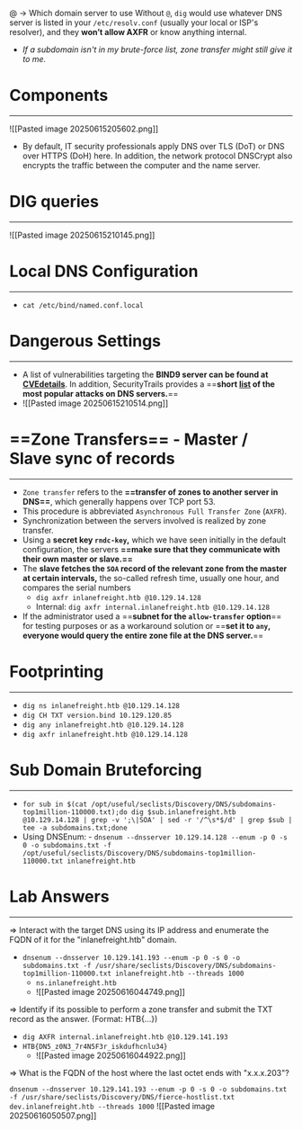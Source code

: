 @ -> Which domain server to use
Without `@`, `dig` would use whatever DNS server is listed in your `/etc/resolv.conf` (usually your local or ISP's resolver), and they **won’t allow AXFR** or know anything internal.
- _If a subdomain isn't in my brute-force list, zone transfer might still give it to me._
# Components
---
![[Pasted image 20250615205602.png]]
- By default, IT security professionals apply DNS over TLS (DoT) or DNS over HTTPS (DoH) here. In addition, the network protocol DNSCrypt also encrypts the traffic between the computer and the name server.
# DIG queries
---
![[Pasted image 20250615210145.png]]

# Local DNS Configuration
---
- `cat /etc/bind/named.conf.local`

# Dangerous Settings
---
- A list of vulnerabilities targeting the **BIND9 server can be found at [CVEdetails](https://www.cvedetails.com/product/144/ISC-Bind.html?vendor_id=64)**. In addition, SecurityTrails provides a ==**short [list](https://web.archive.org/web/20250329174745/https://securitytrails.com/blog/most-popular-types-dns-attacks) of the most popular attacks on DNS servers.**==
- ![[Pasted image 20250615210514.png]]

# ==Zone Transfers== - Master / Slave sync of records
---
- `Zone transfer` refers to the **==transfer of zones to another server in DNS==**, which generally happens over TCP port 53. 
- This procedure is abbreviated `Asynchronous Full Transfer Zone` (`AXFR`).
- Synchronization between the servers involved is realized by zone transfer.
- Using a **secret key `rndc-key`,** which we have seen initially in the default configuration, the servers **==make sure that they communicate with their own master or slave.==**
- The **slave fetches the `SOA` record of the relevant zone from the master at certain intervals,** the so-called refresh time, usually one hour, and compares the serial numbers
	- `dig axfr inlanefreight.htb @10.129.14.128`
	- Internal: `dig axfr internal.inlanefreight.htb @10.129.14.128`
- If the administrator used a ==**subnet for the `allow-transfer` option**== for testing purposes or as a workaround solution or ==**set it to `any`, everyone would query the entire zone file at the DNS server.**==
# Footprinting
---
- `dig ns inlanefreight.htb @10.129.14.128`
- `dig CH TXT version.bind 10.129.120.85`
- `dig any inlanefreight.htb @10.129.14.128`
- `dig axfr inlanefreight.htb @10.129.14.128`

# Sub Domain Bruteforcing
---
- `for sub in $(cat /opt/useful/seclists/Discovery/DNS/subdomains-top1million-110000.txt);do dig $sub.inlanefreight.htb @10.129.14.128 | grep -v ';\|SOA' | sed -r '/^\s*$/d' | grep $sub | tee -a subdomains.txt;done`
- Using DNSEnum:
		- `dnsenum --dnsserver 10.129.14.128 --enum -p 0 -s 0 -o subdomains.txt -f /opt/useful/seclists/Discovery/DNS/subdomains-top1million-110000.txt inlanefreight.htb`

# Lab Answers
---
=>  Interact with the target DNS using its IP address and enumerate the FQDN of it for the "inlanefreight.htb" domain. 
- `dnsenum --dnsserver 10.129.141.193 --enum -p 0 -s 0 -o subdomains.txt -f /usr/share/seclists/Discovery/DNS/subdomains-top1million-110000.txt inlanefreight.htb --threads 1000`
	- `ns.inlanefreight.htb`
	- ![[Pasted image 20250616044749.png]]

=> Identify if its possible to perform a zone transfer and submit the TXT record as the answer. (Format: HTB{...}) 
- `dig AXFR internal.inlanefreight.htb @10.129.141.193`
- `HTB{DN5_z0N3_7r4N5F3r_iskdufhcnlu34}`
	- ![[Pasted image 20250616044922.png]]

=> What is the FQDN of the host where the last octet ends with "x.x.x.203"?

`dnsenum --dnsserver 10.129.141.193 --enum -p 0 -s 0 -o subdomains.txt -f /usr/share/seclists/Discovery/DNS/fierce-hostlist.txt dev.inlanefreight.htb --threads 1000`
![[Pasted image 20250616050507.png]]
